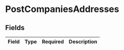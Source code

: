 # PostCompaniesAddresses


## Fields

| Field       | Type        | Required    | Description |
| ----------- | ----------- | ----------- | ----------- |